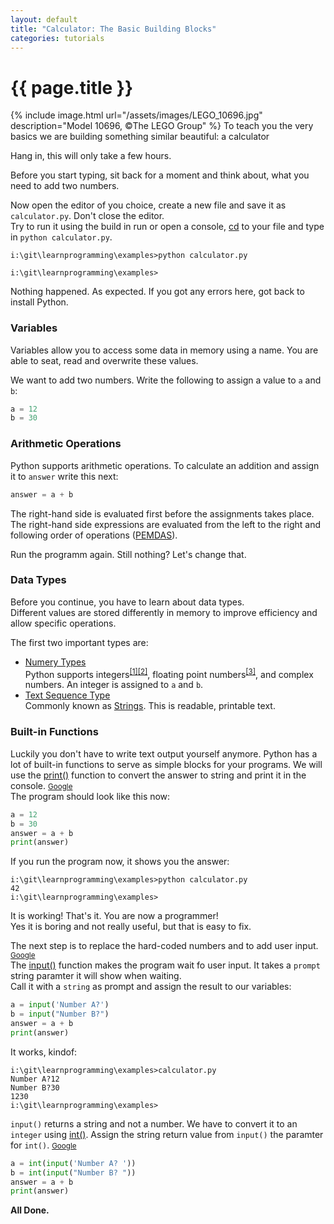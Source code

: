 ```yaml
---
layout: default
title: "Calculator: The Basic Building Blocks"
categories: tutorials
---
```


# {{ page.title }}
{% include image.html url="/assets/images/LEGO_10696.jpg" description="Model 10696, ©The LEGO Group" %}
To teach you the very basics we are building something similar beautiful: a calculator

Hang in, this will only take a few hours.

Before you start typing, sit back for a moment and think about, what you need to add two numbers.

Now open the editor of you choice, create a new file and save it as `calculator.py`. Don't close the editor.  
Try to run it using the build in run or open a console, [cd][l7] to your file and type in `python calculator.py`.

```
i:\git\learnprogramming\examples>python calculator.py

i:\git\learnprogramming\examples>
```

Nothing happened. As expected. If you got any errors here, got back to install Python.

### Variables
Variables allow you to access some data in memory using a name. You are able to seat, read and overwrite these values.

We want to add two numbers. Write the following to assign a value to `a` and `b`:

```python
a = 12
b = 30
```

### Arithmetic Operations
Python supports arithmetic operations. To calculate an addition and assign it to `answer` write this next:

```python
answer = a + b
```
The right-hand side is evaluated first before the assignments takes place. The right-hand side expressions are evaluated from the left to the right and following order of operations ([PEMDAS][l6]).

Run the programm again. Still nothing? Let's change that.

### Data Types
Before you continue, you have to learn about data types.  
Different values are stored differently in memory to improve efficiency and allow specific operations.

The first two important types are:

* [Numery Types][l5]  
  Python supports integers<sup>[[1]][l1][[2]][l2]</sup>, floating point numbers<sup>[[3]][l3]</sup>, and complex numbers. An integer is assigned to `a` and `b`.
* [Text Sequence Type][l8]  
  Commonly known as [Strings][l9]. This is readable, printable text.

### Built-in Functions
Luckily you don't have to write text output yourself anymore. Python has a lot of built-in functions to serve as simple blocks for your programs. We will use the [print()][l4] function to convert the answer to string and print it in the console. <small>[Google][g1]</small>  
The program should look like this now:

```python
a = 12
b = 30
answer = a + b
print(answer)
```

If you run the program now, it shows you the answer:

```
i:\git\learnprogramming\examples>python calculator.py
42
i:\git\learnprogramming\examples>
```

It is working! That's it. You are now a programmer!  
Yes it is boring and not really useful, but that is easy to fix.

The next step is to replace the hard-coded numbers and to add user input. <small>[Google][g2]</small>  
The [input()][l10] function makes the program wait fo user input. It takes a `prompt` string paramter it will show when waiting.  
Call it with a `string` as prompt and assign the result to our variables:

```python
a = input('Number A?')
b = input("Number B?")
answer = a + b
print(answer)
```

It works, kindof:

```
i:\git\learnprogramming\examples>calculator.py
Number A?12
Number B?30
1230
i:\git\learnprogramming\examples>
```

`input()` returns a string and not a number. We have to convert it to an `integer` using [int()][l11]. Assign the string return value from `input()` the paramter for `int()`. <small>[Google][g3]</small>

```python
a = int(input('Number A? '))
b = int(input("Number B? "))
answer = a + b
print(answer)
```

**All Done.**

[l1]: https://en.wikipedia.org/wiki/Integer
[l2]: https://en.wikipedia.org/wiki/Integer_(computer_science)
[l3]: https://en.wikipedia.org/wiki/Floating_point
[l4]: https://docs.python.org/3/library/functions.html#print
[l5]: https://docs.python.org/3/library/stdtypes.html#numeric-types-int-float-complex
[l6]: https://en.wikipedia.org/wiki/Order_of_operations
[l7]: https://en.wikipedia.org/wiki/Cd_(command)
[l8]: https://docs.python.org/3/library/stdtypes.html#text-sequence-type-str
[l9]: https://en.wikipedia.org/wiki/String_(computer_science)
[l10]: https://docs.python.org/3/library/functions.html#input
[l11]: https://docs.python.org/3/library/functions.html#int

[g1]: https://encrypted.google.com/search?q=python%20print%20to%20console
[g2]: https://encrypted.google.com/search?q=python+3+get+user+input
[g3]: https://encrypted.google.com/search?q=python%20convert%20string%20to%20integer